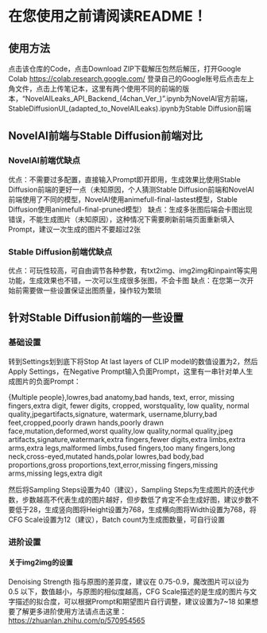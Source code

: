 # 在您使用之前请阅读README！
## 使用方法
点击该仓库的Code，点击Download ZIP下载解压包然后解压，打开Google Colab https://colab.research.google.com/ 登录自己的Google账号后点击左上角文件，点击上传笔记本，这里有两个使用不同的前端的版本，“NovelAILeaks_API_Backend_(4chan_Ver_)”.ipynb为NovelAI官方前端，StableDiffusionUI_(adapted_to_NovelAILeaks).ipynb为Stable Diffusion前端
## NovelAI前端与Stable Diffusion前端对比
### NovelAI前端优缺点
优点：不需要过多配置，直接输入Prompt即开即用，生成效果比使用Stable Diffusion前端的更好一点（未知原因，个人猜测Stable Diffusion前端和NovelAI前端使用了不同的模型，NovelAI使用animefull-final-lastest模型，Stable Diffusion使用animefull-final-pruned模型）
缺点：生成多张图后端会卡图出现错误，不能生成图片（未知原因），这种情况下需要刷新前端页面重新填入Prompt，建议一次生成的图片不要超过2张
### Stable Diffusion前端优缺点
优点：可玩性较高，可自由调节各种参数，有txt2img、img2img和inpaint等实用功能，生成效果也不错，一次可以生成很多张图，不会卡图
缺点：在您第一次开始前需要做一些设置保证出图质量，操作较为繁琐
## 针对Stable Diffusion前端的一些设置
### 基础设置
转到Settings划到底下将Stop At last layers of CLIP model的数值设置为2，然后Apply Settings，在Negative Prompt输入负面Prompt，这里有一串针对单人生成图片的负面Prompt：

{Multiple people},lowres,bad anatomy,bad hands, text, error, missing fingers,extra digit, fewer digits, cropped, worstquality, low quality, normal quality,jpegartifacts,signature, watermark, username,blurry,bad feet,cropped,poorly drawn hands,poorly drawn face,mutation,deformed,worst quality,low quality,normal quality,jpeg artifacts,signature,watermark,extra fingers,fewer digits,extra limbs,extra arms,extra legs,malformed limbs,fused fingers,too many fingers,long neck,cross-eyed,mutated hands,polar lowres,bad body,bad proportions,gross proportions,text,error,missing fingers,missing arms,missing legs,extra digit

然后将Sampling Steps设置为40（建议），Sampling Steps为生成图片的迭代步数，步数越高不代表生成的图片越好，但步数低了肯定不会生成好图，建议步数不要低于28，生成竖向图将Height设置为768，生成横向图将Width设置为768，将CFG Scale设置为12（建议），Batch count为生成图数量，可自行设置
### 进阶设置
#### 关于img2img的设置
Denoising Strength 指与原图的差异度，建议在 0.75-0.9，魔改图片可以设为 0.5 以下，数值越小，与原图的相似度越高，CFG Scale描述的是生成的图片与文字描述的拟合度，可以根据Prompt和期望图片自行调整，建议设置为7~18
如果想要了解更多进阶使用方法请点击这里：https://zhuanlan.zhihu.com/p/570954565
